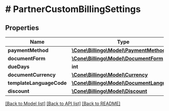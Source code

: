 # # PartnerCustomBillingSettings

## Properties

Name | Type | Description | Notes
------------ | ------------- | ------------- | -------------
**paymentMethod** | [**\Cone\Billingo\Model\PaymentMethod**](PaymentMethod.md) |  | [optional]
**documentForm** | [**\Cone\Billingo\Model\DocumentForm**](DocumentForm.md) |  | [optional]
**dueDays** | **int** |  | [optional]
**documentCurrency** | [**\Cone\Billingo\Model\Currency**](Currency.md) |  | [optional]
**templateLanguageCode** | [**\Cone\Billingo\Model\DocumentLanguage**](DocumentLanguage.md) |  | [optional]
**discount** | [**\Cone\Billingo\Model\Discount**](Discount.md) |  | [optional]

[[Back to Model list]](../../README.md#models) [[Back to API list]](../../README.md#endpoints) [[Back to README]](../../README.md)
